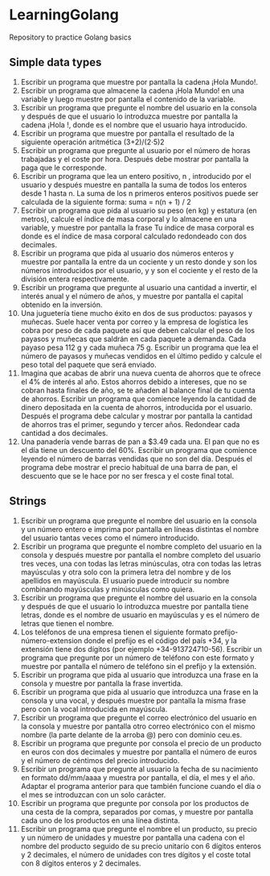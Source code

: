# LearningGolang
Repository to practice Golang basics

## Simple data types

1. Escribir un programa que muestre por pantalla la cadena ¡Hola Mundo!.
2. Escribir un programa que almacene la cadena ¡Hola Mundo! en una variable y luego muestre por pantalla el contenido de la variable.
3. Escribir un programa que pregunte el nombre del usuario en la consola y después de que el usuario lo introduzca muestre por pantalla la cadena ¡Hola <nombre>!, donde <nombre> es el nombre que el usuario haya introducido.
4. Escribir un programa que muestre por pantalla el resultado de la siguiente operación aritmética (3+2)/(2⋅5)2
5. Escribir un programa que pregunte al usuario por el número de horas trabajadas y el coste por hora. Después debe mostrar por pantalla la paga que le corresponde.
6. Escribir un programa que lea un entero positivo, n , introducido por el usuario y después muestre en pantalla la suma de todos los enteros desde 1 hasta n. La suma de los n primeros enteros positivos puede ser calculada de la siguiente forma: suma = n(n + 1) / 2
7. Escribir un programa que pida al usuario su peso (en kg) y estatura (en metros), calcule el índice de masa corporal y lo almacene en una variable, y muestre por pantalla la frase Tu índice de masa corporal es <imc> donde <imc> es el índice de masa corporal calculado redondeado con dos decimales.
8. Escribir un programa que pida al usuario dos números enteros y muestre por pantalla la <n> entre <m> da un cociente <c> y un resto <r> donde <n> y <m> son los números introducidos por el usuario, y <c> y <r> son el cociente y el resto de la división entera respectivamente.
9. Escribir un programa que pregunte al usuario una cantidad a invertir, el interés anual y el número de años, y muestre por pantalla el capital obtenido en la inversión.
10. Una juguetería tiene mucho éxito en dos de sus productos: payasos y muñecas. Suele hacer venta por correo y la empresa de logística les cobra por peso de cada paquete así que deben calcular el peso de los payasos y muñecas que saldrán en cada paquete a demanda. Cada payaso pesa 112 g y cada muñeca 75 g. Escribir un programa que lea el número de payasos y muñecas vendidos en el último pedido y calcule el peso total del paquete que será enviado.
11. Imagina que acabas de abrir una nueva cuenta de ahorros que te ofrece el 4% de interés al año. Estos ahorros debido a intereses, que no se cobran hasta finales de año, se te añaden al balance final de tu cuenta de ahorros. Escribir un programa que comience leyendo la cantidad de dinero depositada en la cuenta de ahorros, introducida por el usuario. Después el programa debe calcular y mostrar por pantalla la cantidad de ahorros tras el primer, segundo y tercer años. Redondear cada cantidad a dos decimales.
12. Una panadería vende barras de pan a $3.49 cada una. El pan que no es el día tiene un descuento del 60%. Escribir un programa que comience leyendo el número de barras vendidas que no son del día. Después el programa debe mostrar el precio habitual de una barra de pan, el descuento que se le hace por no ser fresca y el coste final total.

## Strings

1. Escribir un programa que pregunte el nombre del usuario en la consola y un número entero e imprima por pantalla en líneas distintas el nombre del usuario tantas veces como el número introducido.
2. Escribir un programa que pregunte el nombre completo del usuario en la consola y después muestre por pantalla el nombre completo del usuario tres veces, una con todas las letras minúsculas, otra con todas  las letras mayúsculas y otra solo con la primera letra del nombre y de los apellidos en mayúscula. El usuario puede introducir su nombre combinando mayúsculas y minúsculas como quiera.
3. Escribir un programa que pregunte el nombre del usuario en la consola y después de que el usuario lo introduzca muestre por pantalla <NOMBRE> tiene <n> letras, donde <NOMBRE> es el nombre de usuario en mayúsculas y <n> es el número de letras que tienen el nombre.
4. Los teléfonos de una empresa tienen el siguiente formato prefijo-número-extension donde el prefijo es el código del país +34, y la extensión tiene dos dígitos (por ejemplo +34-913724710-56). Escribir un programa que pregunte por un número de teléfono con este formato y muestre por pantalla el número de teléfono sin el prefijo y la extensión.
5. Escribir un programa que pida al usuario que introduzca una frase en la consola y muestre por pantalla la frase invertida.
6. Escribir un programa que pida al usuario que introduzca una frase en la consola y una vocal, y después muestre por pantalla la misma frase pero con la vocal introducida en mayúscula.
7. Escribir un programa que pregunte el correo electrónico del usuario en la consola y muestre por pantalla otro correo electrónico con el mismo nombre (la parte delante de la arroba @) pero con dominio ceu.es.
8. Escribir un programa que pregunte por consola el precio de un producto en euros con dos decimales y muestre por pantalla el número de euros y el número de céntimos del precio introducido.
9. Escribir un programa que pregunte al usuario la fecha de su nacimiento en formato dd/mm/aaaa y muestra por pantalla, el día, el mes y el año. Adaptar el programa anterior para que también funcione cuando el día o el mes se introduzcan con un solo carácter.
10. Escribir un programa que pregunte por consola por los productos de una cesta de la compra, separados por comas, y muestre por pantalla cada uno de los productos en una línea distinta.
11. Escribir un programa que pregunte el nombre el un producto, su precio y un número de unidades y muestre por pantalla una cadena con el nombre del producto seguido de su precio unitario con 6 dígitos enteros y 2 decimales, el número de unidades con tres dígitos y el coste total con 8 dígitos enteros y 2 decimales.